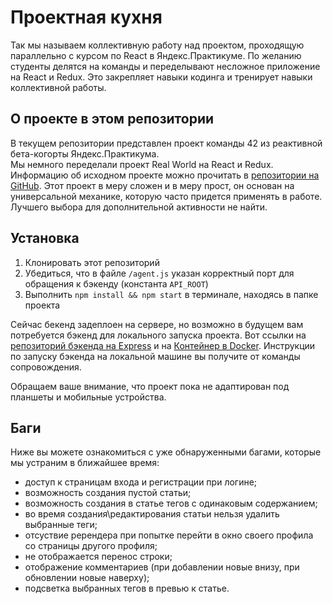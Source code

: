 # Проектная кухня

Так мы называем коллективную работу над проектом, проходящую параллельно с курсом по React в Яндекс.Практикуме. По желанию студенты делятся на команды и переделывают несложное приложение на React и Redux. Это закрепляет навыки кодинга и тренирует навыки коллективной работы.


## О проекте в этом репозитории

В текущем репозитории представлен проект команды 42 из реактивной бета-когорты Яндекс.Практикума.  
Мы немного переделали проект Real World на React и Redux. Информацию об исходном проекте можно прочитать в [репозитории на GitHub](https://github.com/gothinkster/react-redux-realworld-example-app). Этот проект в меру сложен и в меру прост, он основан на универсальной механике, которую часто придется применять в работе. Лучшего выбора для дополнительной активности не найти.


## Установка

1. Клонировать этот репозиторий
2. Убедиться, что в файле `/agent.js` указан корректный порт для обращения к бэкенду (константа `API_ROOT`)
3. Выполнить `npm install && npm start` в терминале, находясь в папке проекта

Сейчас бекенд задеплоен на сервере, но возможно в будущем вам потребуется бэкенд для локального запуска проекта. Вот ссылки на [репозиторий бэкенда на Express](https://github.com/gothinkster/node-express-realworld-example-app) и на [Контейнер в Docker](https://github.com/Yandex-Practicum/react-project-kitchen-backend). Инструкции по запуску бэкенда на локальной машине вы получите от команды сопровождения.

Обращаем ваше внимание, что проект пока не адаптирован под планшеты и мобильные устройства.

## Баги

Ниже вы можете ознакомиться с уже обнаруженными багами, которые мы устраним в ближайшее время:
* доступ к страницам входа и регистрации при логине;
* возможность создания пустой статьи;
* возможность создания в статье тегов с одинаковым содержанием;
* во время создания\редактирования статьи нельзя удалить выбранные теги;
* отсуствие ререндера при попытке перейти в окно своего профила со страницы другого профиля;
* не отображается перенос строки;
* отображение комментариев (при добавлении новые внизу, при обновлении новые наверху);
* подсветка выбранных тегов в превью к статье.

